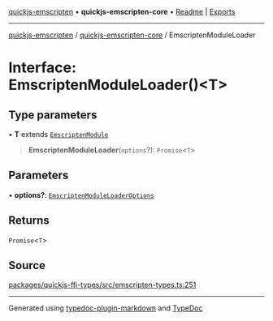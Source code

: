 [quickjs-emscripten](../../packages.md) • **quickjs-emscripten-core** • [Readme](../README.md) \| [Exports](../exports.md)

***

[quickjs-emscripten](../../packages.md) / [quickjs-emscripten-core](../exports.md) / EmscriptenModuleLoader

# Interface: EmscriptenModuleLoader()\<T\>

## Type parameters

• **T** extends [`EmscriptenModule`](EmscriptenModule.md)

> **EmscriptenModuleLoader**(`options`?): `Promise`\<`T`\>

## Parameters

• **options?**: [`EmscriptenModuleLoaderOptions`](EmscriptenModuleLoaderOptions.md)

## Returns

`Promise`\<`T`\>

## Source

[packages/quickjs-ffi-types/src/emscripten-types.ts:251](https://github.com/justjake/quickjs-emscripten/blob/main/packages/quickjs-ffi-types/src/emscripten-types.ts#L251)

***

Generated using [typedoc-plugin-markdown](https://www.npmjs.com/package/typedoc-plugin-markdown) and [TypeDoc](https://typedoc.org/)
